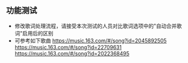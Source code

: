 ## 功能测试
* 修改歌词处理流程，请接受本次测试的人员对比歌词选项中的"自动合并歌词"启用后的区别
* 可参考如下歌曲
https://music.163.com/#/song?id=2045892505
https://music.163.com/#/song?id=22709631
https://music.163.com/#/song?id=2022368495